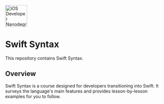 <img src="https://s3-us-west-1.amazonaws.com/udacity-content/degrees/catalog-images/nd003.png" alt="iOS Developer Nanodegree logo" height="70" >

# Swift Syntax

This repository contains Swift Syntax.

## Overview

Swift Syntax is a course designed for developers transitioning into Swift. It surveys the language's main features and provides lesson-by-lesson examples for you to follow.


